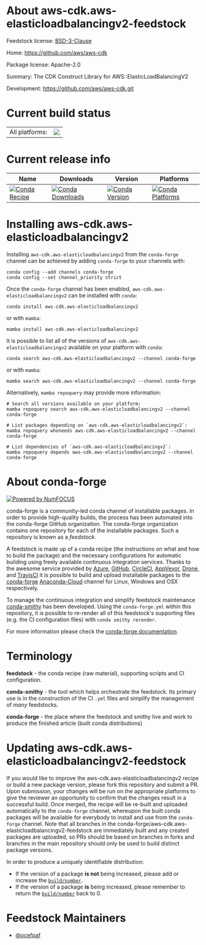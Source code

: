 About aws-cdk.aws-elasticloadbalancingv2-feedstock
==================================================

Feedstock license: [BSD-3-Clause](https://github.com/conda-forge/aws-cdk.aws-elasticloadbalancingv2-feedstock/blob/main/LICENSE.txt)

Home: https://github.com/aws/aws-cdk

Package license: Apache-2.0

Summary: The CDK Construct Library for AWS::ElasticLoadBalancingV2

Development: https://github.com/aws/aws-cdk.git

Current build status
====================


<table><tr><td>All platforms:</td>
    <td>
      <a href="https://dev.azure.com/conda-forge/feedstock-builds/_build/latest?definitionId=19900&branchName=main">
        <img src="https://dev.azure.com/conda-forge/feedstock-builds/_apis/build/status/aws-cdk.aws-elasticloadbalancingv2-feedstock?branchName=main">
      </a>
    </td>
  </tr>
</table>

Current release info
====================

| Name | Downloads | Version | Platforms |
| --- | --- | --- | --- |
| [![Conda Recipe](https://img.shields.io/badge/recipe-aws--cdk.aws--elasticloadbalancingv2-green.svg)](https://anaconda.org/conda-forge/aws-cdk.aws-elasticloadbalancingv2) | [![Conda Downloads](https://img.shields.io/conda/dn/conda-forge/aws-cdk.aws-elasticloadbalancingv2.svg)](https://anaconda.org/conda-forge/aws-cdk.aws-elasticloadbalancingv2) | [![Conda Version](https://img.shields.io/conda/vn/conda-forge/aws-cdk.aws-elasticloadbalancingv2.svg)](https://anaconda.org/conda-forge/aws-cdk.aws-elasticloadbalancingv2) | [![Conda Platforms](https://img.shields.io/conda/pn/conda-forge/aws-cdk.aws-elasticloadbalancingv2.svg)](https://anaconda.org/conda-forge/aws-cdk.aws-elasticloadbalancingv2) |

Installing aws-cdk.aws-elasticloadbalancingv2
=============================================

Installing `aws-cdk.aws-elasticloadbalancingv2` from the `conda-forge` channel can be achieved by adding `conda-forge` to your channels with:

```
conda config --add channels conda-forge
conda config --set channel_priority strict
```

Once the `conda-forge` channel has been enabled, `aws-cdk.aws-elasticloadbalancingv2` can be installed with `conda`:

```
conda install aws-cdk.aws-elasticloadbalancingv2
```

or with `mamba`:

```
mamba install aws-cdk.aws-elasticloadbalancingv2
```

It is possible to list all of the versions of `aws-cdk.aws-elasticloadbalancingv2` available on your platform with `conda`:

```
conda search aws-cdk.aws-elasticloadbalancingv2 --channel conda-forge
```

or with `mamba`:

```
mamba search aws-cdk.aws-elasticloadbalancingv2 --channel conda-forge
```

Alternatively, `mamba repoquery` may provide more information:

```
# Search all versions available on your platform:
mamba repoquery search aws-cdk.aws-elasticloadbalancingv2 --channel conda-forge

# List packages depending on `aws-cdk.aws-elasticloadbalancingv2`:
mamba repoquery whoneeds aws-cdk.aws-elasticloadbalancingv2 --channel conda-forge

# List dependencies of `aws-cdk.aws-elasticloadbalancingv2`:
mamba repoquery depends aws-cdk.aws-elasticloadbalancingv2 --channel conda-forge
```


About conda-forge
=================

[![Powered by
NumFOCUS](https://img.shields.io/badge/powered%20by-NumFOCUS-orange.svg?style=flat&colorA=E1523D&colorB=007D8A)](https://numfocus.org)

conda-forge is a community-led conda channel of installable packages.
In order to provide high-quality builds, the process has been automated into the
conda-forge GitHub organization. The conda-forge organization contains one repository
for each of the installable packages. Such a repository is known as a *feedstock*.

A feedstock is made up of a conda recipe (the instructions on what and how to build
the package) and the necessary configurations for automatic building using freely
available continuous integration services. Thanks to the awesome service provided by
[Azure](https://azure.microsoft.com/en-us/services/devops/), [GitHub](https://github.com/),
[CircleCI](https://circleci.com/), [AppVeyor](https://www.appveyor.com/),
[Drone](https://cloud.drone.io/welcome), and [TravisCI](https://travis-ci.com/)
it is possible to build and upload installable packages to the
[conda-forge](https://anaconda.org/conda-forge) [Anaconda-Cloud](https://anaconda.org/)
channel for Linux, Windows and OSX respectively.

To manage the continuous integration and simplify feedstock maintenance
[conda-smithy](https://github.com/conda-forge/conda-smithy) has been developed.
Using the ``conda-forge.yml`` within this repository, it is possible to re-render all of
this feedstock's supporting files (e.g. the CI configuration files) with ``conda smithy rerender``.

For more information please check the [conda-forge documentation](https://conda-forge.org/docs/).

Terminology
===========

**feedstock** - the conda recipe (raw material), supporting scripts and CI configuration.

**conda-smithy** - the tool which helps orchestrate the feedstock.
                   Its primary use is in the construction of the CI ``.yml`` files
                   and simplify the management of *many* feedstocks.

**conda-forge** - the place where the feedstock and smithy live and work to
                  produce the finished article (built conda distributions)


Updating aws-cdk.aws-elasticloadbalancingv2-feedstock
=====================================================

If you would like to improve the aws-cdk.aws-elasticloadbalancingv2 recipe or build a new
package version, please fork this repository and submit a PR. Upon submission,
your changes will be run on the appropriate platforms to give the reviewer an
opportunity to confirm that the changes result in a successful build. Once
merged, the recipe will be re-built and uploaded automatically to the
`conda-forge` channel, whereupon the built conda packages will be available for
everybody to install and use from the `conda-forge` channel.
Note that all branches in the conda-forge/aws-cdk.aws-elasticloadbalancingv2-feedstock are
immediately built and any created packages are uploaded, so PRs should be based
on branches in forks and branches in the main repository should only be used to
build distinct package versions.

In order to produce a uniquely identifiable distribution:
 * If the version of a package **is not** being increased, please add or increase
   the [``build/number``](https://docs.conda.io/projects/conda-build/en/latest/resources/define-metadata.html#build-number-and-string).
 * If the version of a package **is** being increased, please remember to return
   the [``build/number``](https://docs.conda.io/projects/conda-build/en/latest/resources/define-metadata.html#build-number-and-string)
   back to 0.

Feedstock Maintainers
=====================

* [@ocefpaf](https://github.com/ocefpaf/)

